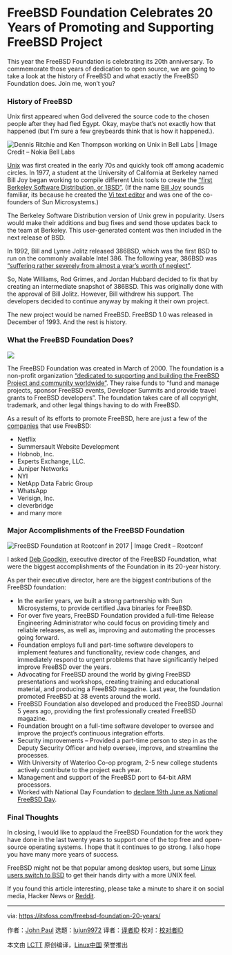 [#]: collector: (lujun9972)
[#]: translator: ( )
[#]: reviewer: ( )
[#]: publisher: ( )
[#]: url: ( )
[#]: subject: (FreeBSD Foundation Celebrates 20 Years of Promoting and Supporting FreeBSD Project)
[#]: via: (https://itsfoss.com/freebsd-foundation-20-years/)
[#]: author: (John Paul https://itsfoss.com/author/john/)

FreeBSD Foundation Celebrates 20 Years of Promoting and Supporting FreeBSD Project
======

This year the FreeBSD Foundation is celebrating its 20th anniversary. To commemorate those years of dedication to open source, we are going to take a look at the history of FreeBSD and what exactly the FreeBSD Foundation does. Join me, won’t you?

### History of FreeBSD

Unix first appeared when God delivered the source code to the chosen people after they had fled Egypt. Okay, maybe that’s not exactly how that happened (but I’m sure a few greybeards think that is how it happened.).

![Dennis Ritchie and Ken Thompson working on Unix in Bell Labs | Image Credit – Nokia Bell Labs][1]

[Unix][2] was first created in the early 70s and quickly took off among academic circles. In 1977, a student at the University of California at Berkeley named Bill Joy began working to compile different Unix tools to create the [“first Berkeley Software Distribution, or 1BSD”][3]. (If the name [Bill Joy][4] sounds familiar, its because he created the [Vi text editor][5] and was one of the co-founders of Sun Microsystems.)

The Berkeley Software Distribution version of Unix grew in popularity. Users would make their additions and bug fixes and send those updates back to the team at Berkeley. This user-generated content was then included in the next release of BSD.

In 1992, Bill and Lynne Jolitz released 386BSD, which was the first BSD to run on the commonly available Intel 386. The following year, 386BSD was [“suffering rather severely from almost a year’s worth of neglect”][6].

So, Nate Williams, Rod Grimes, and Jordan Hubbard decided to fix that by creating an intermediate snapshot of 386BSD. This was originally done with the approval of Bill Jolitz. However, Bill withdrew his support. The developers decided to continue anyway by making it their own project.

The new project would be named FreeBSD. FreeBSD 1.0 was released in December of 1993. And the rest is history.

### What the FreeBSD Foundation Does?

![][7]

The FreeBSD Foundation was created in March of 2000. The foundation is a non-profit organization [“dedicated to supporting and building the FreeBSD Project and community worldwide”][8]. They raise funds to “fund and manage projects, sponsor FreeBSD events, Developer Summits and provide travel grants to FreeBSD developers”. The foundation takes care of all copyright, trademark, and other legal things having to do with FreeBSD.

As a result of its efforts to promote FreeBSD, here are just a few of the [companies][9] that use FreeBSD:

  * Netflix
  * Summersault Website Development
  * Hobnob, Inc.
  * Experts Exchange, LLC.
  * Juniper Networks
  * NYI
  * NetApp Data Fabric Group
  * WhatsApp
  * Verisign, Inc.
  * cleverbridge
  * and many more



### Major Accomplishments of the FreeBSD Foundation

![FreeBSD Foundation at Rootconf in 2017 | Image Credit – Rootconf][10]

I asked [Deb Goodkin][11], executive director of the FreeBSD Foundation, what were the biggest accomplishments of the Foundation in its 20-year history.

As per their executive director, here are the biggest contributions of the FreeBSD foundation:

  * In the earlier years, we built a strong partnership with Sun Microsystems, to provide certified Java binaries for FreeBSD.
  * For over five years, FreeBSD Foundation provided a full-time Release Engineering Administrator who could focus on providing timely and reliable releases, as well as, improving and automating the processes going forward.
  * Foundation employs full and part-time software developers to implement features and functionality, review code changes, and immediately respond to urgent problems that have significantly helped improve FreeBSD over the years.
  * Advocating for FreeBSD around the world by giving FreeBSD presentations and workshops, creating training and educational material, and producing a FreeBSD magazine. Last year, the foundation promoted FreeBSD at 38 events around the world.
  * FreeBSD Foundation also developed and produced the FreeBSD Journal 5 years ago, providing the first professionally created FreeBSD magazine.
  * Foundation brought on a full-time software developer to oversee and improve the project’s continuous integration efforts.
  * Security improvements – Provided a part-time person to step in as the Deputy Security Officer and help oversee, improve, and streamline the processes.
  * With University of Waterloo Co-op program, 2-5 new college students actively contribute to the project each year.
  * Management and support of the FreeBSD port to 64-bit ARM processors.
  * Worked with National Day Foundation to [declare 19th June as National FreeBSD Day][12].



### Final Thoughts

In closing, I would like to applaud the FreeBSD Foundation for the work they have done in the last twenty years to support one of the top free and open-source operating systems. I hope that it continues to go strong. I also hope you have many more years of success.

FreeBSD might not be that popular among desktop users, but some [Linux users switch to BSD][13] to get their hands dirty with a more UNIX feel.

If you found this article interesting, please take a minute to share it on social media, Hacker News or [Reddit][14].

--------------------------------------------------------------------------------

via: https://itsfoss.com/freebsd-foundation-20-years/

作者：[John Paul][a]
选题：[lujun9972][b]
译者：[译者ID](https://github.com/译者ID)
校对：[校对者ID](https://github.com/校对者ID)

本文由 [LCTT](https://github.com/LCTT/TranslateProject) 原创编译，[Linux中国](https://linux.cn/) 荣誉推出

[a]: https://itsfoss.com/author/john/
[b]: https://github.com/lujun9972
[1]: https://i2.wp.com/itsfoss.com/wp-content/uploads/2020/08/dennis-ritchie-ken-thompson-unix.jpg?resize=800%2C607&ssl=1
[2]: https://en.wikipedia.org/wiki/Unix
[3]: https://klarasystems.com/articles/history-of-freebsd-unix-and-bsd/
[4]: https://en.wikipedia.org/wiki/Bill_Joy
[5]: https://itsfoss.com/download-vi-cheat-sheet/
[6]: https://www.freebsd.org/doc/en_US.ISO8859-1/books/handbook/history.html
[7]: https://i0.wp.com/itsfoss.com/wp-content/uploads/2020/08/freebsd-foundation-anniversary.jpg?resize=800%2C450&ssl=1
[8]: https://freebsdfoundation.org/about-us/about-the-foundation/
[9]: https://freebsdfoundation.org/about-us/testimonials/
[10]: https://i0.wp.com/itsfoss.com/wp-content/uploads/2020/08/freebsd-foundation.jpeg?resize=536%2C480&ssl=1
[11]: https://itsfoss.com/freebsd-interview-deb-goodkin/
[12]: https://nationaldaycalendar.com/national-freebsd-day-june-19/
[13]: https://itsfoss.com/why-use-bsd/
[14]: http://%0Areddit.com/r/linuxusersgroup
